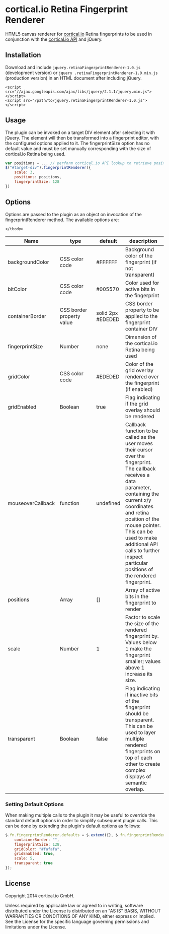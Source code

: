 cortical.io Retina Fingerprint Renderer
=======================================

HTML5 canvas renderer for [cortical.io](http://www.cortical.io/) Retina fingerprints to be used in conjunction with
the [cortical.io API](http://api.cortical.io/) and jQuery.

## Installation

Download and include `jquery.retinaFingerprintRenderer-1.0.js` (development version) or `jquery
.retinaFingerprintRenderer-1.0.min.js` (production version) in an HTML document after
including jQuery.

	<script src="//ajax.googleapis.com/ajax/libs/jquery/2.1.1/jquery.min.js"></script>
    <script src="/path/to/jquery.retinaFingerprintRenderer-1.0.js"></script>

## Usage

The plugin can be invoked on a target DIV element after selecting it with jQuery. The element will then be transformed
into a fingerprint editor, with the configured options applied to it. The fingerprintSize option has no default value
 and must be set manually corresponding with the size of cortical.io Retina being used.

```javascript
var positions = ... // perform cortical.io API lookup to retrieve positions array of the fingerprint to render
$("#target-div").fingerprintRenderer({
    scale: 3,
    positions: positions,
    fingerprintSize: 128
})
```

## Options

Options are passed to the plugin as an object on invocation of the fingerprintRenderer method. The
available options are:

<table class="table table-bordered table-striped">
	<thead>
		<tr>
			<th style="width: 100px;">Name</th>
			<th style="width: 100px;">type</th>
			<th style="width: 50px;">default</th>
			<th>description</th>
		</tr>
	</thead>
	<tbody>
		<tr>
			<td>backgroundColor</td>
			<td>CSS color code</td>
			<td>#FFFFFF</td>
			<td>Background color of the fingerprint (if not transparent)</td>
		</tr>
		<tr>
        	<td>bitColor</td>
        	<td>CSS color code</td>
        	<td>#005570</td>
        	<td>Color used for active bits in the fingerprint</td>
        </tr>
        <tr>
        	<td>containerBorder</td>
            <td>CSS border property value</td>
            <td>solid 2px #EDEDED</td>
            <td>CSS border property to be applied to the fingerprint container DIV</td>
        </tr>
    	<tr>
        	<td>fingerprintSize</td>
        	<td>Number</td>
        	<td>none</td>
        	<td>Dimension of the cortical.io Retina being used</td>
        </tr>
        <tr>
        	<td>gridColor</td>
        	<td>CSS color code</td>
            <td>#EDEDED</td>
            <td>Color of the grid overlay rendered over the fingerprint (if enabled)</td>
        </tr>
        <tr>
        	<td>gridEnabled</td>
        	<td>Boolean</td>
            <td>true</td>
            <td>Flag indicating if the grid overlay should be rendered</td>
        </tr>
        <tr>
        	<td>mouseoverCallback</td>
        	<td>function</td>
            <td>undefined</td>
            <td>Callback function to be called as the user moves their cursor over the fingerprint. The callback
            receives a data parameter, containing the current x/y coordinates and retina position of the
            mouse pointer. This can be used to make additional API calls to further inspect particular positions of
            the rendered fingerprint.</td>
        </tr>
        <tr>
        	<td>positions</td>
        	<td>Array</td>
            <td>[]</td>
            <td>Array of active bits in the fingerprint to render</td>
        </tr>
        <tr>
        	<td>scale</td>
        	<td>Number</td>
            <td>1</td>
            <td>Factor to scale the size of the rendered fingerprint by. Values below 1 make the fingerprint
            smaller; values above 1 increase its size.</td>
        </tr>
        <tr>
        	<td>transparent</td>
        	<td>Boolean</td>
            <td>false</td>
            <td>Flag indicating if inactive bits of the fingerprint should be transparent. This can be used to
            layer multiple rendered fingerprints on top of each other to create complex displays of semantic
            overlap.</td>
        </tr>

	</tbody>
</table>

### Setting Default Options

When making multiple calls to the plugin it may be useful to override the standard default options in order to
simplify subsequent plugin calls. This can be done by extending the plugin's default options as follows:

```javascript
$.fn.fingerprintRenderer.defaults = $.extend({}, $.fn.fingerprintRenderer.defaults, {
	containerBorder: "",
	fingerprintSize: 128,
	gridColor: "#fafafa",
	gridEnabled: true,
    scale: 5,
    transparent: true
});
```

License
-------

Copyright 2014 cortical.io GmbH.

Unless required by applicable law or agreed to in writing, software
distributed under the License is distributed on an "AS IS" BASIS,
WITHOUT WARRANTIES OR CONDITIONS OF ANY KIND, either express or implied.
See the License for the specific language governing permissions and
limitations under the License.